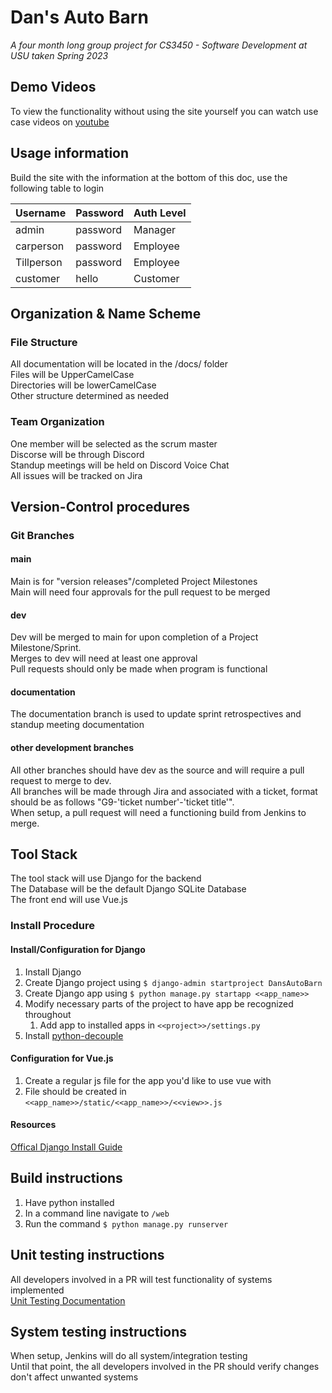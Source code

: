 # Dan's Auto Barn

*A four month long group project for CS3450 - Software Development at USU taken Spring 2023*

## Demo Videos

To view the functionality without using the site yourself you can watch use case videos on [youtube](https://www.youtube.com/playlist?list=PLY7a540W2V3Uface3frI61mU53oRxRQO-)

## Usage information

Build the site with the information at the bottom of this doc, use the following table to login

| Username   | Password | Auth Level   |
|------------|----------|--------------|
| admin      | password | Manager      |
| carperson  | password | Employee     |
| Tillperson | password | Employee     |
| customer   | hello    | Customer     |

## Organization & Name Scheme

### File Structure

All documentation will be located in the /docs/ folder   
Files will be UpperCamelCase  
Directories will be lowerCamelCase  
Other structure determined as needed

### Team Organization

One member will be selected as the scrum master  
Discorse will be through Discord  
Standup meetings will be held on Discord Voice Chat   
All issues will be tracked on Jira  

## Version-Control procedures

### Git Branches

#### main

Main is for "version releases"/completed Project Milestones  
Main will need four approvals for the pull request to be merged  

#### dev

Dev will be merged to main for upon completion of a Project Milestone/Sprint.  
Merges to dev will need at least one approval  
Pull requests should only be made when program is functional  

#### documentation

The documentation branch is used to update sprint retrospectives and standup meeting documentation  

#### other development branches

All other branches should have dev as the source and will require a pull request to merge to dev.  
All branches will be made through Jira and associated with a ticket, format should be as follows "G9-'ticket number'-'ticket title'".  
When setup, a pull request will need a functioning build from Jenkins to merge. 

## Tool Stack

The tool stack will use Django for the backend  
The Database will be the default Django SQLite Database  
The front end will use Vue.js  

### Install Procedure

#### Install/Configuration for Django

1. Install Django  
2. Create Django project using ```$ django-admin startproject DansAutoBarn ```
3. Create Django app using ```$ python manage.py startapp <<app_name>> ```  
4. Modify necessary parts of the project to have app be recognized throughout    
   1. Add app to installed apps in ```<<project>>/settings.py```  
5. Install [python-decouple](https://pypi.org/project/python-decouple/)

#### Configuration for Vue.js

1. Create a regular js file for the app you'd like to use vue with  
2. File should be created in ```<<app_name>>/static/<<app_name>>/<<view>>.js```

#### Resources

[Offical Django Install Guide](https://vuejs.org/guide/quick-start.html#creating-a-vue-application)  

## Build instructions

1. Have python installed
2. In a command line navigate to ```/web```  
3. Run the command ```$ python manage.py runserver```  

## Unit testing instructions

All developers involved in a PR will test functionality of systems implemented  
[Unit Testing Documentation](https://github.com/CS3450-Group9/CS3450-Group9/tree/documentation/docs/unitTests)

## System testing instructions

When setup, Jenkins will do all system/integration testing  
Until that point, the all developers involved in the PR should verify changes don't affect unwanted systems  
